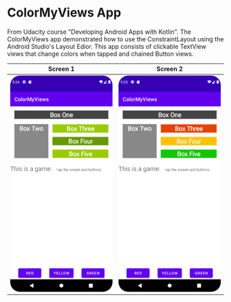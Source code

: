 # ColorMyViews App
From Udacity course "Developing Android Apps with Kotlin". The ColorMyViews app demonstrated how to use the ConstraintLayout using the Android Studio's Layout Edior. This app consists of clickable TextView views that change colors when tapped and chained Button views.

Screen 1           |  Screen 2
:-------------------------:|:-------------------------:
![ColorMyView0](https://github.com/AstroAnasTariq/ColorMyViews/blob/main/Screenshots/Screenshot0.png)  |  ![ColorMyView1](https://github.com/AstroAnasTariq/ColorMyViews/blob/main/Screenshots/Screenshot1.png)



